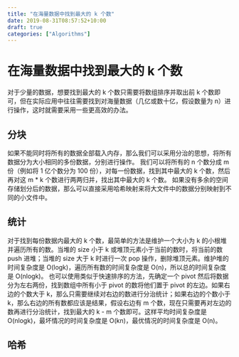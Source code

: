 ```yaml
---
title: "在海量数据中找到最大的 k 个数"
date: 2019-08-31T08:57:52+10:00
draft: true
categories: ["Algorithms"]
---
```


# 在海量数据中找到最大的 k 个数

对于少量的数据，想要找到最大的 k 个数只需要将数组排序并取出前 k 个数即可，但在实际应用中往往需要找到对海量数据（几亿或数十亿，假设数量为 n）进行操作，这时就需要采用一些更高效的办法。

## 分块

如果不能同时将所有的数据全部载入内存，那么我们可以采用分治的思想，将所有数据分为大小相同的多份数据，分别进行操作。
我们可以将所有的 n 个数分成 m 份（例如将 1 亿个数分为 100 份），对每一份数据，找到其中最大的 k 个数，然后再对这 m * k 个数进行两两归并，找出其中最大的 k 个数。
如果没有多余的空间存储划分后的数据，那么可以直接采用哈希映射来将大文件中的数据分别映射到不同的小文件中。

## 统计

对于找到每份数据内最大的 k 个数，最简单的方法是维护一个大小为 k 的小根堆并遍历所有的数。当堆的 size 小于 k 或堆顶元素小于当前的数时，将当前的数 push 进堆；当堆的 size 大于 k 时进行一次 pop 操作，删除堆顶元素。维护堆的时间复杂度是 O(logk)，遍历所有数的时间复杂度是 O(n)，所以总的时间复杂度是 O(nlogk)。
也可以使用类似于快速排序的方法，先确定一个 pivot 然后将数据分为左右两份，找到数组中所有小于 pivot 的数将他们置于 pivot 的左边。如果右边的个数大于 k，那么只需要继续对右边的数进行分治统计；如果右边的个数小于 k，那么右边的所有数都应该是结果，假设右边有 m 个数，现在只需要再对左边的数再进行分治统计，找到最大的 k - m 个数即可。这样平均时间复杂度是 O(nlogk)，最坏情况的时间复杂度是 O(kn)，最优情况的时间复杂度是 O(n)。

## 哈希
